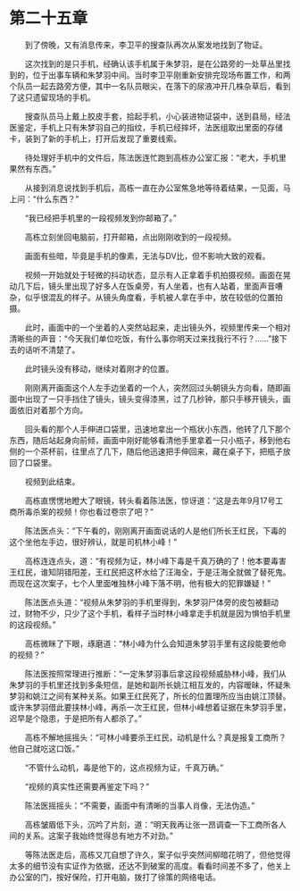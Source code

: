 # 第二十五章

　　到了傍晚，又有消息传来，李卫平的搜查队再次从案发地找到了物证。

　　这次找到的是只手机，经确认该手机属于朱梦羽，是在公路旁的一处草丛里找到的，位于出事车辆和朱梦羽中间。当时李卫平刚重新安排完现场布置工作，和两个队员一起去路旁方便，其中一名队员眼尖，在落下的尿液冲开几株杂草后，看到了这只遗留现场的手机。

　　搜查队员马上戴上胶皮手套，拾起手机，小心装进物证袋中，送到县局，经法医鉴定，手机上只有朱梦羽自己的指纹，手机已经摔坏，法医组取出里面的存储卡，装到了新的手机上，打开后发现了重要线索。

　　待处理好手机中的文件后，陈法医连忙跑到高栋办公室汇报：“老大，手机里果然有东西。”

　　从接到消息说找到手机后，高栋一直在办公室焦急地等待着结果，一见面，马上问：“什么东西？”

　　“我已经把手机里的一段视频发到你邮箱了。”

　　高栋立刻坐回电脑前，打开邮箱，点出刚刚收到的一段视频。

　　画面有些暗，毕竟是手机的像素，无法与DV比，但不影响大致的观看。

　　视频一开始就处于轻微的抖动状态，显示有人正拿着手机拍摄视频。画面在晃动几下后，镜头里出现了好多人在饭桌旁，有人坐着，也有人站着，里面声音嘈杂，似乎很混乱的样子。从镜头角度看，手机被人拿在手中，放在较低的位置拍摄。

　　此时，画面中的一个坐着的人突然站起来，走出镜头外，视频里传来一个相对清晰些的声音：“今天我们单位吃饭，有什么事你明天过来找我行不行？……”接下去的话听不清楚了。

　　此时镜头没有移动，继续对着刚才的位置。

　　刚刚离开画面这个人左手边坐着的一个人，突然回过头朝镜头方向看，随即画面中出现了一只手挡住了镜头，镜头变得漆黑，过了几秒钟，那只手移开镜头，画面依旧对着那个方向。

　　回头看的那个人手伸进口袋里，迅速地拿出一个瓶状小东西，他转了几下那个东西，随后站起身向前倾，画面中刚好能够看清他手里拿着一只小瓶子，移到他右侧的一个茶杯前，往里点了几下，随后他迅速把手伸回来，藏在桌子下，把瓶子放回了口袋里。

　　视频到此结束。

　　高栋直愣愣地瞪大了眼镜，转头看着陈法医，惊讶道：“这是去年9月17号工商所毒杀案的视频！你也看过卷宗了吧？”

　　陈法医点头：“下午看的，刚刚离开画面说话的人是他们所长王红民，下毒的这个坐他左手边，很好辨认，就是司机林小峰！”

　　高栋连连点头，道：“有视频为证，林小峰下毒是千真万确的了！他本要毒害王红民，谁知阴错阳差，王红民把这杯水给了汪海全，于是汪海全就做了替死鬼。而现在这次案子，七个人里面唯独林小峰下落不明，他有极大的犯罪嫌疑！”

　　陈法医点头道：“视频从朱梦羽的手机里得到，朱梦羽尸体旁的皮包被翻动过，财物不少，只少了这个手机，看样子当时林小峰拿走手机就是因为惧怕手机里的这段视频。”

　　高栋微眯了下眼，琢磨道：“林小峰为什么会知道朱梦羽手里有这段能要他命的视频？”

　　陈法医按照常理进行推断：“一定朱梦羽事后拿这段视频威胁林小峰，我们从朱梦羽的手机里还找到多条短信，是她和副所长姚江相互发的，内容暧昧，怀疑朱梦羽和姚江之间有某种关系。如果王红民死了，所长的位置理所应当由姚江顶替。或许朱梦羽借此要挟林小峰，再杀一次王红民，但林小峰想着证据在朱梦羽手里，迟早是个隐患，于是把所有人都杀了。”

　　高栋不解地摇摇头：“可林小峰要杀王红民，动机是什么？真是报复工商所？他自己就吃这口饭。”

　　“不管什么动机，毒是他下的，这点视频为证，千真万确。”

　　“视频的真实性还需要再鉴定下吗？”

　　陈法医摇摇头：“不需要，画面中有清晰的当事人肖像，无法伪造。”

　　高栋皱眉低下头，沉吟了片刻，道：“明天我再让张一昂调查一下工商所各人间的关系。这案子我始终觉得总有地方不对劲。”

　　等陈法医走后，高栋又兀自想了许久，案子似乎突然间柳暗花明了，但他觉得太多的细节没有实证作为依据，还达不到破案的高度。看看时间差不多了，他关上办公室的门，按好保险，打开电脑，拨打了徐策的网络电话。
